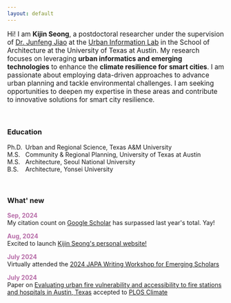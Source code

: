 ```yaml
---
layout: default
---
```


<p style="font-size:110%;">Hi! I am <b>Kijin Seong</b>, a postdoctoral researcher under the supervision of <a href="https://soa.utexas.edu/faculty/junfeng-jiao/" target="_blank">Dr. Junfeng Jiao</a> at the <a href="https://www.urbaninfolab.com/" target="_blank">Urban Information Lab</a> in the School of Architecture at the University of Texas at Austin. My research focuses on leveraging <b>urban informatics and emerging technologies</b> to enhance the <b>climate resilience for smart cities</b>. I am passionate about employing data-driven approaches to advance urban planning and tackle environmental challenges. I am seeking opportunities to deepen my expertise in these areas and contribute to innovative solutions for smart city resilience.</p>

<br />

### Education 
<p>
<span style="display:inline-block; width: 42px;">Ph.D.</span>Urban and Regional Science, Texas A&M University<br />
<span style="display:inline-block; width: 42px;">M.S.</span>Community & Regional Planning, University of Texas at Austin<br />
<span style="display:inline-block; width: 42px;">M.S.</span>Architecture, Seoul National University<br />
<span style="display:inline-block; width: 42px;">B.S.</span>Architecture, Yonsei University
</p>

<br />
        
### What' new
<p>
  <strong style="color: #b76ca8;">Sep, 2024</strong><br />
  My citation count on <a href="https://scholar.google.com/citations?hl=en&user=GcRv_SUAAAAJ&view_op=list_works&sortby=pubdate/" target="_blank">Google Scholar</a> has surpassed last year's total. Yay!  
</p>

<p>
  <strong style="color: #b76ca8;">Aug, 2024</strong><br />
  Excited to launch <a href="http://kijinseong.github.io/" target="_blank">Kijin Seong's personal website!</a>  
</p>
<p>
  <strong style="color: #b76ca8;">July 2024</strong><br />
  Virtually attended the <a href="/files/Documents/2024-JAPA-Writing-Workshop-for-Emerging-Scholarsv2.pdf">2024 JAPA Writing Workshop for Emerging Scholars</a>
</p>
<p>
  <strong style="color: #b76ca8;">July 2024</strong><br />
  Paper on <a href="https://doi.org/10.1371/journal.pclm.0000448">Evaluating urban fire vulnerability and accessibility to fire stations and hospitals in Austin, Texas</a> accepted to <a href="https://journals.plos.org/climate/">PLOS Climate</a> 
</p>



[def]: files/Documents/2024-JAPA-Writing-Workshop-for-Emerging-Scholarsv2.pd